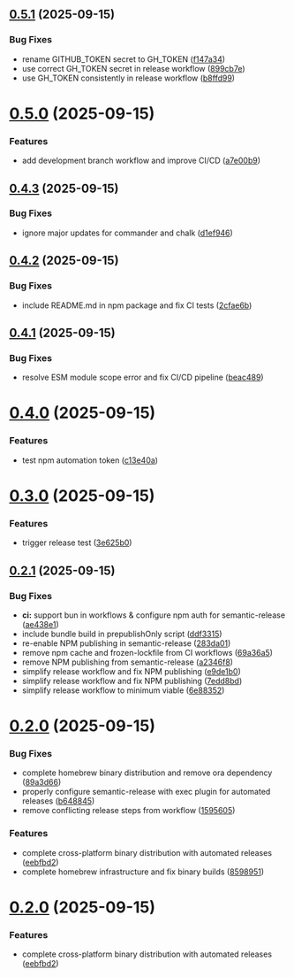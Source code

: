## [0.5.1](https://github.com/heyhuynhgiabuu/ocsight/compare/v0.5.0...v0.5.1) (2025-09-15)


### Bug Fixes

* rename GITHUB_TOKEN secret to GH_TOKEN ([f147a34](https://github.com/heyhuynhgiabuu/ocsight/commit/f147a34f061df124519b6b5743a3eeac4b03a328))
* use correct GH_TOKEN secret in release workflow ([899cb7e](https://github.com/heyhuynhgiabuu/ocsight/commit/899cb7ea176142e7aa91d925ae9900a733389db1))
* use GH_TOKEN consistently in release workflow ([b8ffd99](https://github.com/heyhuynhgiabuu/ocsight/commit/b8ffd997d40b664087cbf6d7b9df51607c58a729))

# [0.5.0](https://github.com/heyhuynhgiabuu/ocsight/compare/v0.4.3...v0.5.0) (2025-09-15)


### Features

* add development branch workflow and improve CI/CD ([a7e00b9](https://github.com/heyhuynhgiabuu/ocsight/commit/a7e00b9cd50d9c129bd756c2889ec475dcf8b5e4))

## [0.4.3](https://github.com/heyhuynhgiabuu/ocsight/compare/v0.4.2...v0.4.3) (2025-09-15)


### Bug Fixes

* ignore major updates for commander and chalk ([d1ef946](https://github.com/heyhuynhgiabuu/ocsight/commit/d1ef946b07d04c59dc7079108b0876688079eeab))

## [0.4.2](https://github.com/heyhuynhgiabuu/ocsight/compare/v0.4.1...v0.4.2) (2025-09-15)


### Bug Fixes

* include README.md in npm package and fix CI tests ([2cfae6b](https://github.com/heyhuynhgiabuu/ocsight/commit/2cfae6b9216cb4d5712b8d69d9b56ef5792a4327))

## [0.4.1](https://github.com/heyhuynhgiabuu/ocsight/compare/v0.4.0...v0.4.1) (2025-09-15)


### Bug Fixes

* resolve ESM module scope error and fix CI/CD pipeline ([beac489](https://github.com/heyhuynhgiabuu/ocsight/commit/beac489babf593212e5155f20918a3264c68db41))

# [0.4.0](https://github.com/heyhuynhgiabuu/ocsight/compare/v0.3.0...v0.4.0) (2025-09-15)


### Features

* test npm automation token ([c13e40a](https://github.com/heyhuynhgiabuu/ocsight/commit/c13e40a7ccd430181628df53f0934652ee1a5b57))

# [0.3.0](https://github.com/heyhuynhgiabuu/ocsight/compare/v0.2.1...v0.3.0) (2025-09-15)


### Features

* trigger release test ([3e625b0](https://github.com/heyhuynhgiabuu/ocsight/commit/3e625b02756492b6ab04ccf9f500c7dd803b5125))

## [0.2.1](https://github.com/heyhuynhgiabuu/ocsight/compare/v0.2.0...v0.2.1) (2025-09-15)


### Bug Fixes

* **ci:** support bun in workflows & configure npm auth for semantic-release ([ae438e1](https://github.com/heyhuynhgiabuu/ocsight/commit/ae438e1c15f8e61e2c04436265b04086674adb27))
* include bundle build in prepublishOnly script ([ddf3315](https://github.com/heyhuynhgiabuu/ocsight/commit/ddf3315090ba297d1cfee80f77bbe80b867ac907))
* re-enable NPM publishing in semantic-release ([283da01](https://github.com/heyhuynhgiabuu/ocsight/commit/283da01120a4da91bdb1c77b7f2295c7a5d07ac9))
* remove npm cache and frozen-lockfile from CI workflows ([69a36a5](https://github.com/heyhuynhgiabuu/ocsight/commit/69a36a58d759bba8f77711192a33119f7d6e39f0))
* remove NPM publishing from semantic-release ([a2346f8](https://github.com/heyhuynhgiabuu/ocsight/commit/a2346f8fcd72fafbfa6b33b9013c57577cc8d1a7))
* simplify release workflow and fix NPM publishing ([e9de1b0](https://github.com/heyhuynhgiabuu/ocsight/commit/e9de1b0892e8180f292592b0f95362c9c308f145))
* simplify release workflow and fix NPM publishing ([7edd8bd](https://github.com/heyhuynhgiabuu/ocsight/commit/7edd8bd5b3e70bbeae31dd20e0cd34309700abf2))
* simplify release workflow to minimum viable ([6e88352](https://github.com/heyhuynhgiabuu/ocsight/commit/6e88352ae2bc7cf53258718746e43d1cb4f5b475))

# [0.2.0](https://github.com/heyhuynhgiabuu/ocsight/compare/v0.1.4...v0.2.0) (2025-09-15)


### Bug Fixes

* complete homebrew binary distribution and remove ora dependency ([89a3d66](https://github.com/heyhuynhgiabuu/ocsight/commit/89a3d665ac2fc0bb339ac8bec99cd6cec536bce3))
* properly configure semantic-release with exec plugin for automated releases ([b648845](https://github.com/heyhuynhgiabuu/ocsight/commit/b648845c7ebe693a1d20c509a4d9d2437c86753e))
* remove conflicting release steps from workflow ([1595605](https://github.com/heyhuynhgiabuu/ocsight/commit/15956054f03bb26fa3594e0b16dd2dcf02d4ade7))


### Features

* complete cross-platform binary distribution with automated releases ([eebfbd2](https://github.com/heyhuynhgiabuu/ocsight/commit/eebfbd208ce878ef3e08d1bd64443ea8d643082e))
* complete homebrew infrastructure and fix binary builds ([8598951](https://github.com/heyhuynhgiabuu/ocsight/commit/8598951a4ead7a8e289713063da35b0c4b32162c))

# [0.2.0](https://github.com/heyhuynhgiabuu/ocsight/compare/v0.1.4...v0.2.0) (2025-09-15)


### Features

* complete cross-platform binary distribution with automated releases ([eebfbd2](https://github.com/heyhuynhgiabuu/ocsight/commit/eebfbd208ce878ef3e08d1bd64443ea8d643082e))

